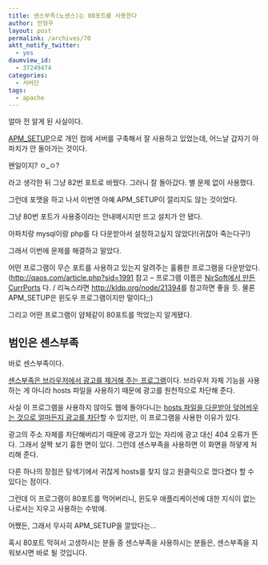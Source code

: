 ```yaml
---
title: 센스부족(노센스)는 80포트를 사용한다
author: 안형우
layout: post
permalink: /archives/70
aktt_notify_twitter:
  - yes
daumview_id:
  - 37249474
categories:
  - 서버단
tags:
  - apache
---
```

얼마 전 알게 된 사실이다.

<a href="http://www.apmsetup.com/" target="_blank">APM_SETUP</a>으로 개인 컴에 서버를 구축해서 잘 사용하고 있었는데, 어느날 갑자기 아파치가 안 돌아가는 것이다.

왠일이지? ㅇ_ㅇ?

라고 생각한 뒤 그냥 82번 포트로 바꿨다. 그러니 잘 돌아갔다. 별 문제 없이 사용했다.

그런데 포맷을 하고 나서 이번엔 아예 APM_SETUP이 깔리지도 않는 것이었다.

그냥 80번 포트가 사용중이라는 안내메시지만 뜨고 설치가 안 됐다.

아파치랑 mysql이랑 php를 다 다운받아서 설정하고싶지 않았다!(귀찮아 죽는다구!)

그래서 이번에 문제를 해결하고 말았다.

어떤 프로그램이 무슨 포트를 사용하고 있는지 알려주는 훌륭한 프로그램을 다운받았다.(<http://qaos.com/article.php?sid=1991> 참고 &#8211; 프로그램 이름은 <a href="http://www.pendriveapps.com/currports-portable-tcp-ip-udp-port-monitor/" target="_blank">NirSoft에서 만든 CurrPorts</a> 다. / 리눅스라면 <http://kldp.org/node/21394>를 참고하면 좋을 듯. 물론 APM_SETUP은 윈도우 프로그램이지만 말이다;;)

그리고 어떤 프로그램이 얌체같이 80포트를 먹었는지 알게됐다.

## 범인은 센스부족

바로 센스부족이다.

<a href="http://www.kippler.com/win/nosense/" target="_blank">센스부족은 브라우저에서 광고를 제거해 주는 프로그램</a>이다. 브라우저 자체 기능을 사용하는 게 아니라 hosts 파일을 사용하기 때문에 광고를 원천적으로 차단해 준다.

사실 이 프로그램을 사용하지 않아도 웹에 돌아다니는 <a href="http://lovelywolf.tistory.com/375" target="_blank">hosts 파일을 다운받아 덮어씌우는 것으로 얼마든지 광고를 차단</a>할 수 있지만, 이 프로그램을 사용한 이유가 있다.

광고의 주소 자체를 차단해버리기 때문에 광고가 있는 자리에 광고 대신 404 오류가 뜬다. 그래서 살짝 보기 흉한 면이 있다. 그런데 센스부족을 사용하면 이 화면을 하얗게 처리해 준다.

다른 하나의 장점은 탐색기에서 귀찮게 hosts를 찾지 않고 원클릭으로 껐다켰다 할 수 있다는 점이다.

그런데 이 프로그램이 80포트를 먹어버리니, 윈도우 애플리케이션에 대한 지식이 없는 나로서는 지우고 사용하는 수밖에.

어쨌든, 그래서 무사히 APM_SETUP을 깔았다는&#8230;

혹시 80포트 막혀서 고생하시는 분들 중 센스부족을 사용하시는 분들은, 센스부족을 지워보시면 바로 될 것입니다.

&nbsp;